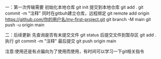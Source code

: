 一：第一次传输需要
初始化本地仓库  git init
提交到本地仓库  git add .
               git commit -m "注释"
同时在gitbuh建立仓库，远程绑定
git remote add origin https://github.com/你的用户名/my-first-project.git
git branch -M main
git push -u origin main

二：后续更新
先查询是否有未提交文件 git status
后提交文件到暂存区     git add .
执行 git commit -m "注释"
最后提交 git push origin main

注意:使用还是有点偏向为了使用而使用，有时间可以学习一下git相关指令


